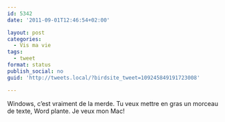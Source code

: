 ```yaml
---
id: 5342
date: '2011-09-01T12:46:54+02:00'

layout: post
categories:
  - Vis ma vie
tags:
  - tweet
format: status
publish_social: no
guid: 'http://tweets.local/?birdsite_tweet=109245849191723008'

---
```


Windows, c’est vraiment de la merde. Tu veux mettre en gras un morceau de texte, Word plante. Je veux mon Mac!